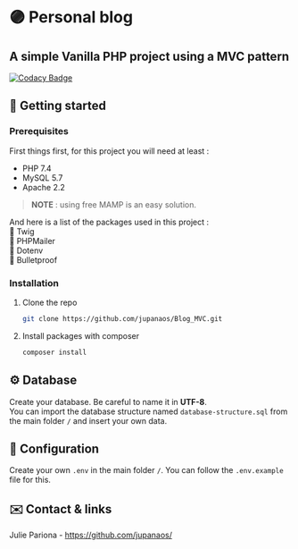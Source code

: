 # 🟣 Personal blog
## A simple Vanilla PHP project using a MVC pattern
[![Codacy Badge](https://app.codacy.com/project/badge/Grade/caca11f4d9e64367a4974ca210ac092b)](https://www.codacy.com/gh/jupanaos/Blog_MVC/dashboard?utm_source=github.com&amp;utm_medium=referral&amp;utm_content=jupanaos/Blog_MVC&amp;utm_campaign=Badge_Grade)

## 🧰 Getting started
### Prerequisites
First things first, for this project you will need at least : <br>
- PHP 7.4
- MySQL 5.7
- Apache 2.2
> **NOTE** : using free MAMP is an easy solution.

And here is a list of the packages used in this project :<br>
🔸 Twig<br>
🔸 PHPMailer<br>
🔸 Dotenv<br>
🔸 Bulletproof<br>

### Installation
1. Clone the repo
   ```sh
   git clone https://github.com/jupanaos/Blog_MVC.git
   ```
2. Install packages with composer
   ```sh
   composer install
   ```

## ⚙️ Database
Create your database. Be careful to name it in **UTF-8**.<br>
You can import the database structure named `database-structure.sql` from the main folder `/` and insert your own data.

## 🔧 Configuration
Create your own `.env` in the main folder `/`. You can follow the `.env.example` file for this.

## ✉️ Contact & links
Julie Pariona - https://github.com/jupanaos/
